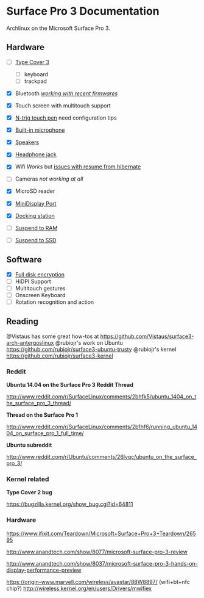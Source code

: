 # Surface Pro 3 Documentation

Archlinux on the Microsoft Surface Pro 3.

## Hardware

* [ ] [Type Cover 3][#4]
  * [ ] keyboard
  * [ ] trackpad
* [x] Bluetooth [*working with recent firmwares*][#5]
* [x] Touch screen with multitouch support
* [x] [N-trig touch pen][#8] need configuration tips
* [x] [Built-in microphone][#3]
* [x] [Speakers][#3]
* [x] [Headphone jack][#3]
* [x] Wifi *Works* but [issues with resume from hibernate][#2]
* [ ] Cameras *not working at all*
* [x] MicroSD reader
* [x] [MiniDisplay Port][#1]
* [x] [Docking station][#20]
* [ ] [Suspend to RAM][#6]
* [ ] [Suspend to SSD][#2]


## Software

* [x] [Full disk encryption][#7]
* [ ] HiDPI Support
* [ ] Multitouch gestures
* [ ] Onscreen Keyboard
* [ ] Rotation recognition and action

[#1]: https://github.com/nuclearsandwich/surface3-archlinux/issues/1
[#2]: https://github.com/nuclearsandwich/surface3-archlinux/issues/2
[#3]: https://github.com/nuclearsandwich/surface3-archlinux/issues/3
[#4]: https://github.com/nuclearsandwich/surface3-archlinux/issues/4
[#5]: https://github.com/nuclearsandwich/surface3-archlinux/issues/5
[#6]: https://github.com/nuclearsandwich/surface3-archlinux/issues/6
[#7]: https://github.com/nuclearsandwich/surface3-archlinux/issues/7
[#8]: https://github.com/nuclearsandwich/surface3-archlinux/issues/8
[#20]: https://github.com/nuclearsandwich/surface3-archlinux/issues/8

## Reading

@Vistaus has some great how-tos at https://github.com/Vistaus/surface3-arch-antergoslinux
@rubiojr's work on Ubuntu https://github.com/rubiojr/surface3-ubuntu-trusty
@rubiojr's kernel https://github.com/rubiojr/surface3-kernel

### Reddit

**Ubuntu 14.04 on the Surface Pro 3 Reddit Thread**

http://www.reddit.com/r/SurfaceLinux/comments/2bhfk5/ubuntu_1404_on_the_surface_pro_3_thread/

**Thread on the Surface Pro 1**

http://www.reddit.com/r/SurfaceLinux/comments/2b1hf6/running_ubuntu_1404_on_surface_pro_1_full_time/

**Ubuntu subreddit**

http://www.reddit.com/r/Ubuntu/comments/26lvqc/ubuntu_on_the_surface_pro_3/

### Kernel related

**Type Cover 2 bug**

https://bugzilla.kernel.org/show_bug.cgi?id=64811

### Hardware

https://www.ifixit.com/Teardown/Microsoft+Surface+Pro+3+Teardown/26595

http://www.anandtech.com/show/8077/microsoft-surface-pro-3-review

http://www.anandtech.com/show/8037/microsoft-surface-pro-3-hands-on-display-performance-preview

https://origin-www.marvell.com/wireless/avastar/88W8897/ (wifi+bt+nfc chip?)
http://wireless.kernel.org/en/users/Drivers/mwifiex
